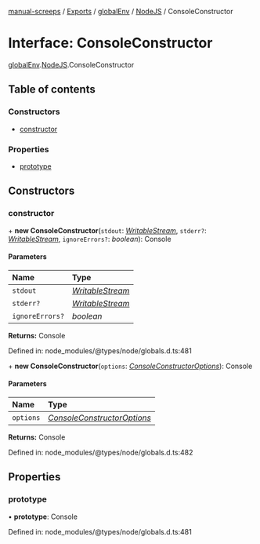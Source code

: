 [manual-screeps](../README.md) / [Exports](../modules.md) / [globalEnv](../modules/globalenv.md) / [NodeJS](../modules/globalenv.nodejs.md) / ConsoleConstructor

# Interface: ConsoleConstructor

[globalEnv](../modules/globalenv.md).[NodeJS](../modules/globalenv.nodejs.md).ConsoleConstructor

## Table of contents

### Constructors

- [constructor](globalenv.nodejs.consoleconstructor.md#constructor)

### Properties

- [prototype](globalenv.nodejs.consoleconstructor.md#prototype)

## Constructors

### constructor

\+ **new ConsoleConstructor**(`stdout`: [*WritableStream*](globalenv.nodejs.writablestream.md), `stderr?`: [*WritableStream*](globalenv.nodejs.writablestream.md), `ignoreErrors?`: *boolean*): Console

#### Parameters

| Name | Type |
| :------ | :------ |
| `stdout` | [*WritableStream*](globalenv.nodejs.writablestream.md) |
| `stderr?` | [*WritableStream*](globalenv.nodejs.writablestream.md) |
| `ignoreErrors?` | *boolean* |

**Returns:** Console

Defined in: node_modules/@types/node/globals.d.ts:481

\+ **new ConsoleConstructor**(`options`: [*ConsoleConstructorOptions*](globalenv.nodejs.consoleconstructoroptions.md)): Console

#### Parameters

| Name | Type |
| :------ | :------ |
| `options` | [*ConsoleConstructorOptions*](globalenv.nodejs.consoleconstructoroptions.md) |

**Returns:** Console

Defined in: node_modules/@types/node/globals.d.ts:482

## Properties

### prototype

• **prototype**: Console

Defined in: node_modules/@types/node/globals.d.ts:481
